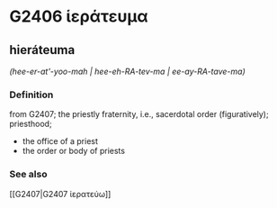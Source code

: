 # G2406 ἱεράτευμα

## hieráteuma

_(hee-er-at'-yoo-mah | hee-eh-RA-tev-ma | ee-ay-RA-tave-ma)_

### Definition

from G2407; the priestly fraternity, i.e., sacerdotal order (figuratively); priesthood; 

- the office of a priest
- the order or body of priests

### See also

[[G2407|G2407 ἱερατεύω]]
